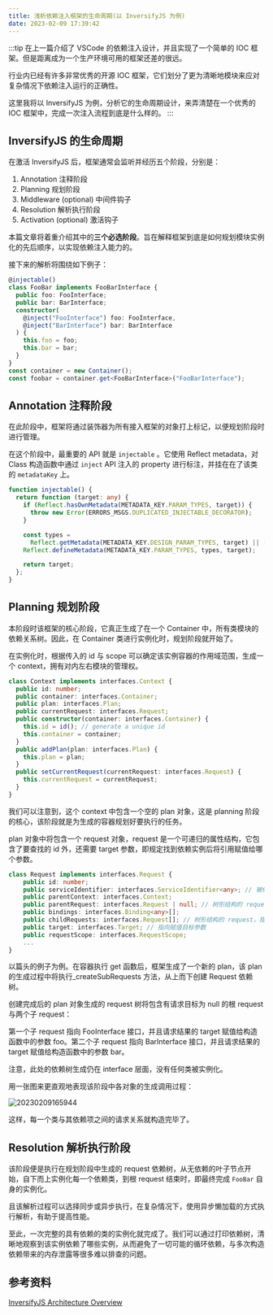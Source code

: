 ```yaml
---
title: 浅析依赖注入框架的生命周期(以 InversifyJS 为例)
date: 2023-02-09 17:39:42
---
```


:::tip
在上一篇介绍了 VSCode 的依赖注入设计，并且实现了一个简单的 IOC 框架。但是距离成为一个生产环境可用的框架还差的很远。

行业内已经有许多非常优秀的开源 IOC 框架，它们划分了更为清晰地模块来应对复杂情况下依赖注入运行的正确性。

这里我将以 InversifyJS 为例，分析它的生命周期设计，来弄清楚在一个优秀的 IOC 框架中，完成一次注入流程到底是什么样的。
:::

<!-- more -->

## InversifyJS 的生命周期

在激活 InversifyJS 后，框架通常会监听并经历五个阶段，分别是：

1. Annotation 注释阶段
2. Planning 规划阶段
3. Middleware (optional) 中间件钩子
4. Resolution 解析执行阶段
5. Activation (optional) 激活钩子

本篇文章将着重介绍其中的**三个必选阶段**。旨在解释框架到底是如何规划模块实例化的先后顺序，以实现依赖注入能力的。

接下来的解析将围绕如下例子：

```ts
@injectable()
class FooBar implements FooBarInterface {
  public foo: FooInterface;
  public bar: BarInterface;
  constructor(
    @inject("FooInterface") foo: FooInterface,
    @inject("BarInterface") bar: BarInterface
  ) {
    this.foo = foo;
    this.bar = bar;
  }
}
const container = new Container();
const foobar = container.get<FooBarInterface>("FooBarInterface");
```

## Annotation 注释阶段

在此阶段中，框架将通过装饰器为所有接入框架的对象打上标记，以便规划阶段时进行管理。

在这个阶段中，最重要的 API 就是 `injectable` 。它使用 Reflect metadata，对 Class 构造函数中通过 `inject` API 注入的 property 进行标注，并挂在在了该类的 `metadataKey` 上。

```ts
function injectable() {
  return function (target: any) {
    if (Reflect.hasOwnMetadata(METADATA_KEY.PARAM_TYPES, target)) {
      throw new Error(ERRORS_MSGS.DUPLICATED_INJECTABLE_DECORATOR);
    }

    const types =
      Reflect.getMetadata(METADATA_KEY.DESIGN_PARAM_TYPES, target) || [];
    Reflect.defineMetadata(METADATA_KEY.PARAM_TYPES, types, target);

    return target;
  };
}
```

## Planning 规划阶段

本阶段时该框架的核心阶段，它真正生成了在一个 Container 中，所有类模块的依赖关系树。因此，在 Container 类进行实例化时，规划阶段就开始了。

在实例化时，根据传入的 id 与 scope 可以确定该实例容器的作用域范围，生成一个 context，拥有对内左右模块的管理权。

```ts
class Context implements interfaces.Context {
  public id: number;
  public container: interfaces.Container;
  public plan: interfaces.Plan;
  public currentRequest: interfaces.Request;
  public constructor(container: interfaces.Container) {
    this.id = id(); // generate a unique id
    this.container = container;
  }
  public addPlan(plan: interfaces.Plan) {
    this.plan = plan;
  }
  public setCurrentRequest(currentRequest: interfaces.Request) {
    this.currentRequest = currentRequest;
  }
}
```

我们可以注意到，这个 context 中包含一个空的 plan 对象，这是 planning 阶段的核心，该阶段就是为生成的容器规划好要执行的任务。

plan 对象中将包含一个 request 对象，request 是一个可递归的属性结构，它包含了要查找的 id 外，还需要 target 参数，即规定找到依赖实例后将引用赋值给哪个参数。

```ts
class Request implements interfaces.Request {
    public id: number;
    public serviceIdentifier: interfaces.ServiceIdentifier<any>; // 被修饰类 id
    public parentContext: interfaces.Context;
    public parentRequest: interfaces.Request | null; // 树形结构的 request，指向父节点
    public bindings: interfaces.Binding<any>[];
    public childRequests: interfaces.Request[]; // 树形结构的 request，指向子节点
    public target: interfaces.Target; // 指向赋值目标参数
    public requestScope: interfaces.RequestScope;
    ...
}
```

以篇头的例子为例。在容器执行 get 函数后，框架生成了一个新的 plan，该 plan 的生成过程中将执行\_createSubRequests 方法，从上而下创建 Request 依赖树。

创建完成后的 plan 对象生成的 request 树将包含有请求目标为 null 的根 request 与两个子 request：

第一个子 request 指向 FooInterface 接口，并且请求结果的 target 赋值给构造函数中的参数 foo。第二个子 request 指向 BarInterface 接口，并且请求结果的 target 赋值给构造函数中的参数 bar。

注意，此处的依赖树生成仍在 interface 层面，没有任何类被实例化。

用一张图来更直观地表现该阶段中各对象的生成调用过程：

![20230209165944](https://zakum-1252497671.cos.ap-guangzhou.myqcloud.com/20230209165944.png)

这样，每一个类与其依赖项之间的请求关系就构造完毕了。

## Resolution 解析执行阶段

该阶段便是执行在规划阶段中生成的 request 依赖树，从无依赖的叶子节点开始，自下而上实例化每一个依赖类，到根 request 结束时，即最终完成 `FooBar` 自身的实例化。

且该解析过程可以选择同步或异步执行，在复杂情况下，使用异步懒加载的方式执行解析，有助于提高性能。

至此，一次完整的具有依赖的类的实例化就完成了。我们可以通过打印依赖树，清晰地观察到该实例依赖了哪些实例，从而避免了一切可能的循环依赖，与多次构造依赖带来的内存泄露等很多难以排查的问题。

## 参考资料

[InversifyJS Architecture Overview](https://github.com/inversify/InversifyJS/blob/master/wiki/architecture.md)
